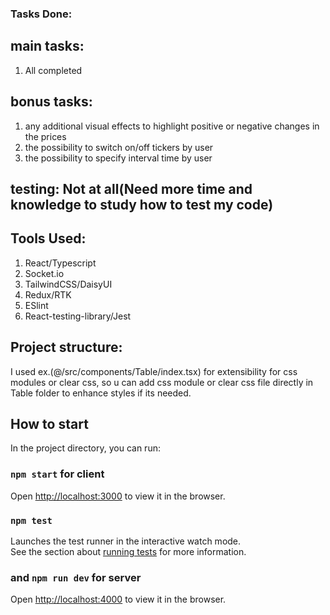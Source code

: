 
### Tasks Done:
 ## main tasks:
1. All completed
 ## bonus tasks:
1. any additional visual effects to highlight positive or negative changes in the prices
2. the possibility to switch on/off tickers by user
3. the possibility to specify interval time by user


## testing: Not at all(Need more time and knowledge to study how to test my code)

## Tools Used:
1. React/Typescript
2. Socket.io
3. TailwindCSS/DaisyUI
4. Redux/RTK
5. ESlint
6. React-testing-library/Jest

## Project structure:
I used ex.(@/src/components/Table/index.tsx) for extensibility for css modules or clear css, so u can add css module or clear css file directly in Table folder to enhance styles if its needed.

## How to start

In the project directory, you can run:

### `npm start` for client

Open [http://localhost:3000](http://localhost:3000) to view it in the browser.


### `npm test`

Launches the test runner in the interactive watch mode.\
See the section about [running tests](https://facebook.github.io/create-react-app/docs/running-tests) for more information.


### and `npm run dev` for server

Open [http://localhost:4000](http://localhost:4000) to view it in the browser.
